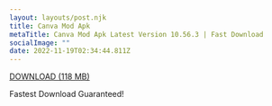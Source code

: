 ```yaml
---
layout: layouts/post.njk
title: Canva Mod Apk
metaTitle: Canva Mod Apk Latest Version 10.56.3 | Fast Download
socialImage: ""
date: 2022-11-19T02:34:44.811Z
---
```

[DOWNLOAD (118 MB)](https://powerdirectormodapk.com/powerdirector-mod-apk-download/)

Fastest Download Guaranteed!